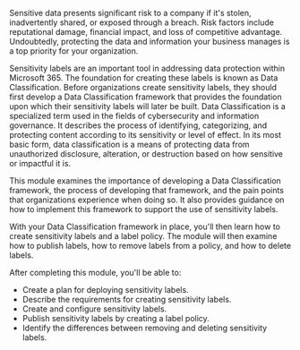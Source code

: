 Sensitive data presents significant risk to a company if it's stolen, inadvertently shared, or exposed through a breach. Risk factors include reputational damage, financial impact, and loss of competitive advantage. Undoubtedly, protecting the data and information your business manages is a top priority for your organization.

Sensitivity labels are an important tool in addressing data protection within Microsoft 365. The foundation for creating these labels is known as Data Classification. Before organizations create sensitivity labels, they should first develop a Data Classification framework that provides the foundation upon which their sensitivity labels will later be built. Data Classification is a specialized term used in the fields of cybersecurity and information governance. It describes the process of identifying, categorizing, and protecting content according to its sensitivity or level of effect. In its most basic form, data classification is a means of protecting data from unauthorized disclosure, alteration, or destruction based on how sensitive or impactful it is.

This module examines the importance of developing a Data Classification framework, the process of developing that framework, and the pain points that organizations experience when doing so. It also provides guidance on how to implement this framework to support the use of sensitivity labels.

With your Data Classification framework in place, you'll then learn how to create sensitivity labels and a label policy. The module will then examine how to publish labels, how to remove labels from a policy, and how to delete labels.

After completing this module, you'll be able to:

 -  Create a plan for deploying sensitivity labels.
 -  Describe the requirements for creating sensitivity labels.
 -  Create and configure sensitivity labels.
 -  Publish sensitivity labels by creating a label policy.
 -  Identify the differences between removing and deleting sensitivity labels. 
